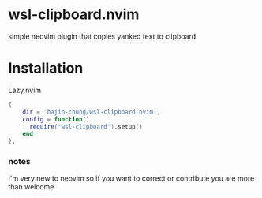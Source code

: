 # wsl-clipboard.nvim

simple neovim plugin that copies yanked text to clipboard

# Installation

Lazy.nvim

```lua
{
    dir = 'hajin-chung/wsl-clipboard.nvim',
    config = function()
      require("wsl-clipboard").setup()
    end
},
```

### notes

I'm very new to neovim so if you want to correct or contribute you are more than welcome
